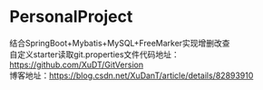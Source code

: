 # PersonalProject
结合SpringBoot+Mybatis+MySQL+FreeMarker实现增删改查  
自定义starter读取git.properties文件代码地址：https://github.com/XuDT/GitVersion  
博客地址：https://blog.csdn.net/XuDanT/article/details/82893910  
